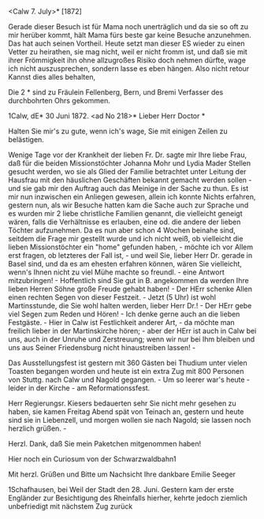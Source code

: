  <Calw 7. July>* [1872]

Gerade dieser Besuch ist für Mama noch unerträglich und da sie so oft zu mir herüber kommt, hält Mama fürs beste gar keine Besuche anzunehmen. Das hat auch seinen Vortheil. Heute setzt man dieser ES wieder zu einen Vetter zu heirathen, sie mag nicht, weil er nicht fromm ist, und daß sie mit ihrer Frömmigkeit ihn ohne allzugroßes Risiko doch nehmen dürfte, wage ich nicht auszusprechen, sondern lasse es eben hängen. Also nicht retour Kannst dies alles behalten,

Die 2 <Johanna Mohr und Lydia Mader>* sind zu Fräulein Fellenberg, Bern, und Bremi Verfasser des durchbohrten Ohrs gekommen.


 1Calw, dE* 30 Juni 1872.
<ad No 218>*
Lieber Herr Doctor <in Basel>*

Halten Sie mir's zu gute, wenn ich's wage, Sie mit einigen Zeilen zu belästigen.

Wenige Tage vor der Krankheit der lieben Fr. Dr. sagte mir Ihre liebe Frau, daß für die beiden Missionstöchter Johanna Mohr und Lydia Mader Stellen gesucht werden, wo sie als Glied der Familie betrachtet unter Leitung der Hausfrau mit den häuslichen Geschäften bekannt gemacht werden sollen - und sie gab mir den Auftrag auch das Meinige in der Sache zu thun. Es ist mir nun inzwischen ein Anliegen gewesen, allein ich konnte Nichts erfahren, gestern nun, als wir Besuche hatten kam die Sache auch zur Sprache und es wurden mir 2 liebe christliche Familien genannt, die vielleicht geneigt wären, falls die Verhältnisse es erlauben, eine od. die andere der lieben Töchter aufzunehmen. Da es nun aber schon 4 Wochen beinahe sind, seitdem die Frage mir gestellt wurde und ich nicht weiß, ob vielleicht die lieben Missionstöchter ein "home" gefunden haben, - möchte ich vor Allem erst fragen, ob letzteres der Fall ist, - und weil Sie, lieber Herr Dr. gerade in Basel sind, und da es am ehesten erfahren können, wären Sie vielleicht, wenn's Ihnen nicht zu viel Mühe machte so freundl. - eine Antwort mitzubringen! - Hoffentlich sind Sie gut in B. angekommen da werden Ihre lieben Herren Söhne große Freude gehabt haben! - Der HErr schenke Allen einen rechten Segen von dieser Festzeit. - Jetzt (5 Uhr) ist wohl Martinsstunde, die Sie wohl halten werden, lieber Herr Dr.! - Der HErr gebe viel Segen zum Reden und Hören! - Ich denke gerne auch an die lieben Festgäste. - 
Hier in Calw ist Festlichkeit anderer Art, - da möchte man freilich lieber in der Martinskirche hören; - aber der HErr ist auch in Calw bei uns, auch in der Unruhe und Zerstreuung; wenn wir nur bei Ihm bleiben und uns aus Seiner Friedensburg nicht hinaustreiben lassen! -

Das Ausstellungsfest ist gestern mit 360 Gästen bei Thudium unter vielen Toasten begangen worden und heute ist ein extra Zug mit 800 Personen von Stuttg. nach Calw und Nagold gegangen. - Um so leerer war's heute - leider in der Kirche - am Reformationssfest.

Herr Regierungsr. Kiesers bedauerten sehr Sie nicht mehr gesehen zu haben, sie kamen Freitag Abend spät von Teinach an, gestern und heute sind sie in Liebenzell, und morgen wollen sie nach Nagold; sie lassen noch herzlich grüßen. -

Herzl. Dank, daß Sie mein Paketchen mitgenommen haben!

Hier noch ein Curiosum von der Schwarzwaldbahn1

Mit herzl. Grüßen und Bitte um Nachsicht
 Ihre dankbare
 Emilie Seeger

1Schafhausen, bei Weil der Stadt den 28. Juni. Gestern kam der erste Engländer zur Besichtigung des Rheinfalls hierher, kehrte jedoch ziemlich unbefriedigt mit nächstem Zug zurück
